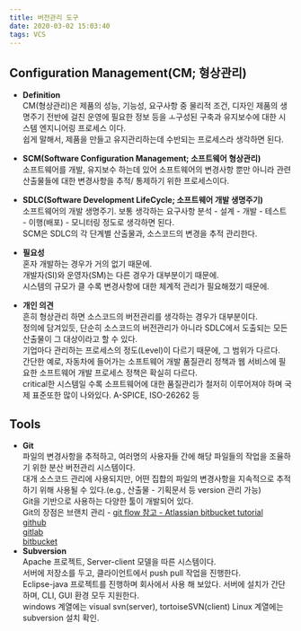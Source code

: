 ```yaml
---
title: 버전관리 도구
date: 2020-03-02 15:03:40
tags: VCS
---
```

## Configuration Management(CM; 형상관리)
- **Definition**   
CM(형상관리)은 제품의 성능, 기능성, 요구사항 중 물리적 조건, 디자인 제품의 생명주기 전반에 걸친 운영에 필요한 정보 등을 ㅗ구성된 구축과 유지보수에 대한 시스템 엔지니어링 프로세스 이다.  
쉽게 말해서, 제품을 만들고 유지관리하는데 수반되는 프로세스라 생각하면 된다.  
  
- **SCM(Software Configuration Management; 소프트웨어 형상관리)**  
소프트웨어를 개발, 유지보수 하는데 있어 소프트웨어의 변경사항 뿐만 아니라 관련 산출물들에 대한 변경사항을 추적/ 통제하기 위한 프로세스이다.  
  
- **SDLC(Software Development LifeCycle; 소프트웨어 개발 생명주기)**  
소프트웨어의 개발 생명주기. 보통 생각하는 요구사항 분석 - 설계 - 개발 - 테스트 - 이행(배포) - 모니터링 정도로 생각하면 된다.  
SCM은 SDLC의 각 단계별 산출물과, 소스코드의 변경을 추적 관리한다.

- **필요성**  
혼자 개발하는 경우가 거의 없기 때문에.  
개발자(SI)와 운영자(SM)는 다른 경우가 대부분이기 때문에.  
시스템의 규모가 클 수록 변경사항에 대한 체계적 관리가 필요해졌기 때문에.
  
- **개인 의견**  
흔히 형상관리 하면 소스코드의 버전관리를 생각하는 경우가 대부분이다.  
정의에 담겨있듯, 단순히 소스코드의 버전관리가 아니라 SDLC에서 도출되는 모든 산출물이 그 대상이라고 할 수 있다.  
기업마다 관리하는 프로세스의 정도(Level)이 다르기 때문에, 그 범위가 다르다.  
간단한 예로, 자동차에 들어가는 소프트웨어 개발 품질관리 정책과 웹 서비스에 필요한 소프트웨어 개발 프로세스 정책은 확실히 다르다.    
critical한 시스템일 수록 소프트웨어에 대한 품질관리가 철저히 이루어져야 하며 국제 표준또한 많이 나와있다. A-SPICE, ISO-26262 등  

## Tools
- **Git**  
파일의 변경사항을 추적하고, 여러명의 사용자들 간에 해당 파일들의 작업을 조율하기 위한 분산 버전관리 시스템이다.  
대개 소스코드 관리에 사용되지만, 어떤 집합의 파일의 변경사항을 지속적으로 추적하기 위해 사용될 수 있다.(e.g., 산출물 - 기획문서 등 version 관리 가능)  
Git을 기반으로 사용하는 다양한 툴이 개발되어 있다.  
Git의 장점은 브랜치 관리 - [git flow 참고 - Atlassian bitbucket tutorial](https://www.atlassian.com/git/tutorials/comparing-workflows/gitflow-workflow)    
[github](https://github.com)  
[gitlab](https://gitlab.com)  
[bitbucket](https://bitbucket.com)  
- **Subversion**  
Apache 프로젝트, Server-client 모델을 따른 시스템이다.  
서버에 저장소를 두고, 클라이언트에서 push pull 작업을 진행한다.  
Eclipse-java 프로젝트를 진행하며 회사에서 사용 해 보았다. 서버에 설치가 간단하며, CLI, GUI 환경 모두 지원한다.  
windows 계열에는 visual svn(server), tortoiseSVN(client)
Linux 계열에는 subversion 설치 확인.